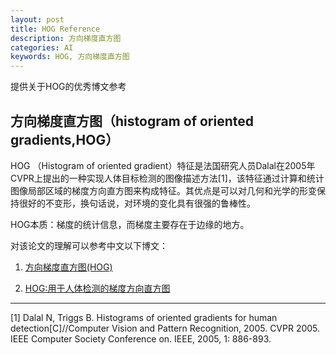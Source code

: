 ```yaml
---
layout: post
title: HOG Reference
description: 方向梯度直方图
categories: AI
keywords: HOG, 方向梯度直方图
---
```


提供关于HOG的优秀博文参考

## 方向梯度直方图（histogram of oriented gradients,HOG）
HOG （Histogram of oriented gradient）特征是法国研究人员Dalal在2005年CVPR上提出的一种实现人体目标检测的图像描述方法[1]，该特征通过计算和统计图像局部区域的梯度方向直方图来构成特征。其优点是可以对几何和光学的形变保持很好的不变形，换句话说，对环境的变化具有很强的鲁棒性。

HOG本质：梯度的统计信息，而梯度主要存在于边缘的地方。

对该论文的理解可以参考中文以下博文：
1. [方向梯度直方图(HOG)](https://www.jianshu.com/p/6f69c751e9e7)

2. [HOG:用于人体检测的梯度方向直方图](https://blog.csdn.net/cp32212116/article/details/39104617)

***
[1] Dalal N, Triggs B. Histograms of oriented gradients for human detection[C]//Computer Vision and Pattern Recognition, 2005. CVPR 2005. IEEE Computer Society Conference on. IEEE, 2005, 1: 886-893.